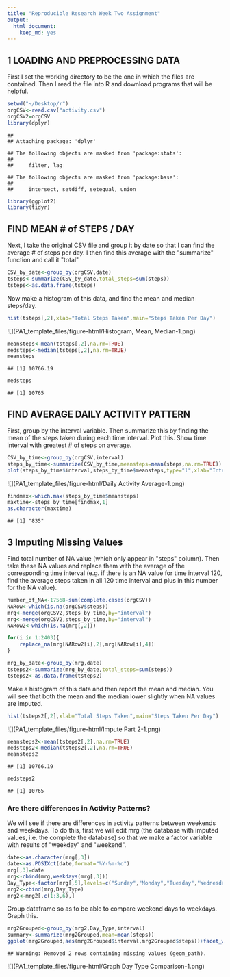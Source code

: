 ```yaml
---
title: "Reproducible Research Week Two Assignment"
output: 
  html_document: 
    keep_md: yes
---
```




## 1 LOADING AND PREPROCESSING DATA
First I set the working directory to be the one in which the files are contained.  Then I read the file into R and download programs that will be helpful.


```r
setwd("~/Desktop/r")
orgCSV<-read.csv("activity.csv")
orgCSV2=orgCSV
library(dplyr)
```

```
## 
## Attaching package: 'dplyr'
```

```
## The following objects are masked from 'package:stats':
## 
##     filter, lag
```

```
## The following objects are masked from 'package:base':
## 
##     intersect, setdiff, setequal, union
```

```r
library(ggplot2)
library(tidyr)
```

## FIND MEAN # of STEPS / DAY
Next, I take the original CSV file and group it by date so that I can find the average # of steps per day.  I then find this average with the "summarize" function and call it "total"


```r
CSV_by_date<-group_by(orgCSV,date)  
tsteps<-summarize(CSV_by_date,total_steps=sum(steps))
tsteps<-as.data.frame(tsteps)
```

Now make a histogram of this data, and find the mean and median steps/day.


```r
hist(tsteps[,2],xlab="Total Steps Taken",main="Steps Taken Per Day")
```

![](PA1_template_files/figure-html/Histogram, Mean, Median-1.png)<!-- -->

```r
meansteps<-mean(tsteps[,2],na.rm=TRUE)
medsteps<-median(tsteps[,2],na.rm=TRUE)
meansteps
```

```
## [1] 10766.19
```

```r
medsteps
```

```
## [1] 10765
```

## FIND AVERAGE DAILY ACTIVITY PATTERN
First, group by the interval variable.  Then summarize this by finding the mean of the steps taken during each time interval.  Plot this. Show time interval with greatest # of steps on average.


```r
CSV_by_time<-group_by(orgCSV,interval)
steps_by_time<-summarize(CSV_by_time,meansteps=mean(steps,na.rm=TRUE))
plot(steps_by_time$interval,steps_by_time$meansteps,type="l",xlab="Interval",ylab="Steps",main="Total Steps by Time Interval")
```

![](PA1_template_files/figure-html/Daily Activity Average-1.png)<!-- -->

```r
findmax<-which.max(steps_by_time$meansteps)
maxtime<-steps_by_time[findmax,1]
as.character(maxtime)
```

```
## [1] "835"
```

## 3 Imputing Missing Values
Find total number of NA value (which only appear in "steps" column).  Then take these NA values and replace them with the average of the corresponding time interval (e.g. if there is an NA value for time interval 120, find the average steps taken in all 120 time interval and plus in this number for the NA value).


```r
number_of_NA<-17568-sum(complete.cases(orgCSV))
NARow<-which(is.na(orgCSV$steps))
mrg<-merge(orgCSV2,steps_by_time,by="interval")
mrg<-merge(orgCSV2,steps_by_time,by="interval")
NARow2<-which(is.na(mrg[,2]))

for(i in 1:2403){
    replace_na(mrg[NARow2[i],2],mrg[NARow[i],4])
}

mrg_by_date<-group_by(mrg,date)  
tsteps2<-summarize(mrg_by_date,total_steps=sum(steps))
tsteps2<-as.data.frame(tsteps2)
```

Make a histogram of this data and then report the mean and median.  You will see that both the mean and the median lower slightly when NA values are imputed.


```r
hist(tsteps2[,2],xlab="Total Steps Taken",main="Steps Taken Per Day")
```

![](PA1_template_files/figure-html/Impute Part 2-1.png)<!-- -->

```r
meansteps2<-mean(tsteps2[,2],na.rm=TRUE)
medsteps2<-median(tsteps2[,2],na.rm=TRUE)
meansteps2
```

```
## [1] 10766.19
```

```r
medsteps2
```

```
## [1] 10765
```

### Are there differences in Activity Patterns?
We will see if there are differences in activity patterns between weekends and weekdays.  To do this, first we will edit mrg (the database with imputed values, i.e. the complete the database) so that we make a factor variable with results of "weekday" and "weekend".


```r
date<-as.character(mrg[,3])
date<-as.POSIXct(date,format="%Y-%m-%d")
mrg[,3]=date
mrg<-cbind(mrg,weekdays(mrg[,3]))
Day_Type<-factor(mrg[,5],levels=c("Sunday","Monday","Tuesday","Wednesday","Thursday","Friday","Saturday"),labels=c("weekend","weekday","weekday","weekday","weekday","weekday","weekend"))
mrg2<-cbind(mrg,Day_Type)
mrg2<-mrg2[,c(1:3,6),]
```

Group dataframe so as to be able to compare weekend days to weekdays. Graph this.


```r
mrg2Grouped<-group_by(mrg2,Day_Type,interval)
summary<-summarize(mrg2Grouped,mean=mean(steps))
ggplot(mrg2Grouped,aes(mrg2Grouped$interval,mrg2Grouped$steps))+facet_wrap(Day_Type)+geom_line()+labs(title="Day-Type Steps Comparison",x="Time Interval",y="Number of Steps")
```

```
## Warning: Removed 2 rows containing missing values (geom_path).
```

![](PA1_template_files/figure-html/Graph Day Type Comparison-1.png)<!-- -->












